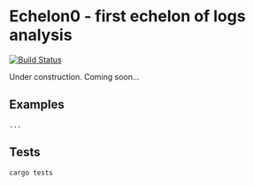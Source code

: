 # Echelon0 - first echelon of logs analysis

[![Build Status](https://travis-ci.org/Ostrovski/echelon0.svg?branch=master)](https://travis-ci.org/Ostrovski/echelon0)

Under construction. Coming soon...

## Examples

    ...

## Tests

    cargo tests
